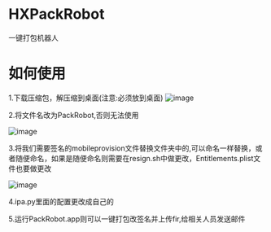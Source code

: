 # HXPackRobot
一键打包机器人

# 如何使用

1.下载压缩包，解压缩到桌面(注意:必须放到桌面)
![image](https://github.com/huangxuan518/HXPackRobot/blob/master/%E8%AF%B4%E6%98%8E%E5%9B%BE/1.png)

2.将文件名改为PackRobot,否则无法使用

![image](https://github.com/huangxuan518/HXPackRobot/blob/master/%E8%AF%B4%E6%98%8E%E5%9B%BE/2.png)

3.将我们需要签名的mobileprovision文件替换文件夹中的,可以命名一样替换，或者随便命名，如果是随便命名则需要在resign.sh中做更改，Entitlements.plist文件也要做更改

![image](https://github.com/huangxuan518/HXPackRobot/blob/master/%E8%AF%B4%E6%98%8E%E5%9B%BE/3.png)

4.ipa.py里面的配置更改成自己的

5.运行PackRobot.app则可以一键打包改签名并上传fir,给相关人员发送邮件


